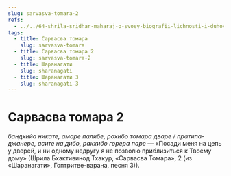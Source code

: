 ```yaml
---
slug: sarvasva-tomara-2
refs:
  - ../../64-shrila-sridhar-maharaj-o-svoey-biografii-lichnosti-i-duhovnom-opyte/988-1981-11-12-a2-2-a2-4-dzhi-bi-si-vajkunthi-bhakti-rakshak-strazh-u-vrat.md
tags:
  - title: Сарвасва томара
    slug: sarvasva-tomara
  - title: Сарвасва томара 2
    slug: sarvasva-tomara-2
  - title: Шаранагати
    slug: sharanagati
  - title: Шаранагати 3
    slug: sharanagati-3
---
```


# Сарвасва томара 2

*бандхийа никате, амаре палибе, рохибо томара дваре / пратипа-джанере, асите на дибо, ракхибо горера паре* — «Посади меня на цепь у дверей, и ни одному недругу я не позволю приблизиться к Твоему дому» (Шрила Бхактивинод Тхакур, «Сарвасва Томара», 2 (из «Шаранагати», Гоптритве-варана, песня 3)).
